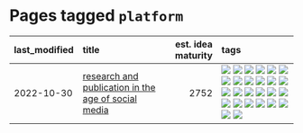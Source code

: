 # Pages tagged `platform`

|last_modified|title|est. idea maturity|tags
|:---|:---|---:|:---|
|2022-10-30|[research and publication in the age of social media](../research-and-social.md)|2752|[![](https://img.shields.io/badge/tag-arxiv-c4c41f)](../tags/arxiv.md) [![](https://img.shields.io/badge/tag-citation-53417a)](../tags/citation.md) [![](https://img.shields.io/badge/tag-corrections-92ab1c)](../tags/corrections.md) [![](https://img.shields.io/badge/tag-credit-12f6d5)](../tags/credit.md) [![](https://img.shields.io/badge/tag-curation-48fb29)](../tags/curation.md) [![](https://img.shields.io/badge/tag-discoverability-4db4d2)](../tags/discoverability.md) [![](https://img.shields.io/badge/tag-discussion-12eec5)](../tags/discussion.md) [![](https://img.shields.io/badge/tag-feed-ea1833)](../tags/feed.md) [![](https://img.shields.io/badge/tag-git-f14da)](../tags/git.md) [![](https://img.shields.io/badge/tag-github-1043a5)](../tags/github.md) [![](https://img.shields.io/badge/tag-historyofscience-35b163)](../tags/historyofscience.md) [![](https://img.shields.io/badge/tag-mastodon-c4fb38)](../tags/mastodon.md) [![](https://img.shields.io/badge/tag-openreview-1eefac)](../tags/openreview.md) [![](https://img.shields.io/badge/tag-paperswithcode-3f9741)](../tags/paperswithcode.md) [![](https://img.shields.io/badge/tag-platform-c6963e)](../tags/platform.md) [![](https://img.shields.io/badge/tag-publication-4a3565)](../tags/publication.md) [![](https://img.shields.io/badge/tag-reproducibility-6013c8)](../tags/reproducibility.md) [![](https://img.shields.io/badge/tag-research-e3be61)](../tags/research.md) [![](https://img.shields.io/badge/tag-retractions-e9b626)](../tags/retractions.md) [![](https://img.shields.io/badge/tag-search-1614f8)](../tags/search.md) [![](https://img.shields.io/badge/tag-socialmedia-82d6e)](../tags/socialmedia.md) [![](https://img.shields.io/badge/tag-stackoverflow-752fd7)](../tags/stackoverflow.md) [![](https://img.shields.io/badge/tag-subscription-9c3a4a)](../tags/subscription.md) [![](https://img.shields.io/badge/tag-transparency-2b1421)](../tags/transparency.md) [![](https://img.shields.io/badge/tag-twitter-dad82b)](../tags/twitter.md) [![](https://img.shields.io/badge/tag-validation-35d420)](../tags/validation.md)|